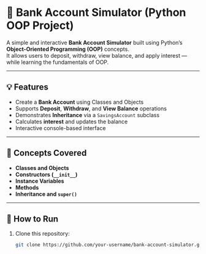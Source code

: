 # 🏦 Bank Account Simulator (Python OOP Project)

A simple and interactive **Bank Account Simulator** built using Python’s **Object-Oriented Programming (OOP)** concepts.  
It allows users to deposit, withdraw, view balance, and apply interest — while learning the fundamentals of OOP.

---

## 💡 Features
- Create a **Bank Account** using Classes and Objects  
- Supports **Deposit**, **Withdraw**, and **View Balance** operations  
- Demonstrates **Inheritance** via a `SavingsAccount` subclass  
- Calculates **interest** and updates the balance  
- Interactive console-based interface  

---

## 🧠 Concepts Covered
- **Classes and Objects**
- **Constructors (`__init__`)**
- **Instance Variables**
- **Methods**
- **Inheritance and `super()`**

---

## 🚀 How to Run

1. Clone this repository:
   ```bash
   git clone https://github.com/your-username/bank-account-simulator.git# Bank_account_simulator
